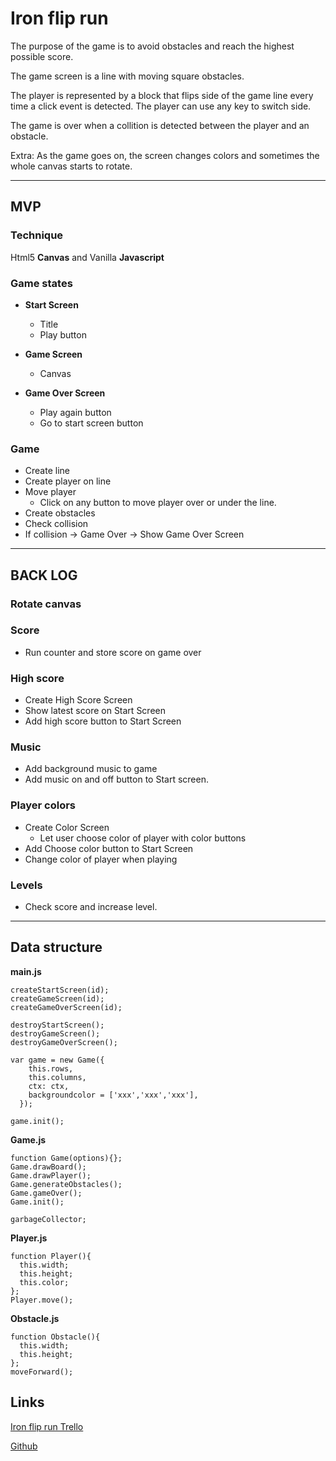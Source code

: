 # Iron flip run

The purpose of the game is to avoid obstacles and reach the highest possible score.

The game screen is a line with moving square obstacles.

The player is represented by a block that flips side of the game line every time a click event is detected.
The player can use any key to switch side.

The game is over when a collition is detected between the player and an obstacle.

Extra: As the game goes on, the screen changes colors and sometimes the whole canvas starts to rotate.

* * *

## MVP
### Technique
Html5 __Canvas__ and Vanilla __Javascript__

### Game states
* __Start Screen__

  * Title
  * Play button

* __Game Screen__

  * Canvas

* __Game Over Screen__

  * Play again button
  * Go to start screen button

### Game
* Create line
* Create player on line
* Move player
  * Click on any button to move player over or under the line.
* Create obstacles
* Check collision
* If collision -> Game Over -> Show Game Over Screen

* * *

## BACK LOG
### Rotate canvas
### Score
* Run counter and store score on game over
### High score
* Create High Score Screen
* Show latest score on Start Screen
* Add high score button to Start Screen
### Music
* Add background music to game
* Add music on and off button to Start screen.
### Player colors
* Create Color Screen
  * Let user choose color of player with color buttons
* Add Choose color button to Start Screen
* Change color of player when playing

### Levels
* Check score and increase level.

* * *

## Data structure

__main.js__

````
createStartScreen(id);
createGameScreen(id);
createGameOverScreen(id);

destroyStartScreen();
destroyGameScreen();
destroyGameOverScreen();

var game = new Game({
    this.rows,
    this.columns,
    ctx: ctx,
    backgroundcolor = ['xxx','xxx','xxx'],
  });

game.init();

````
__Game.js__

````
function Game(options){};
Game.drawBoard();
Game.drawPlayer();
Game.generateObstacles();
Game.gameOver();
Game.init();

garbageCollector;
````

__Player.js__

````
function Player(){
  this.width;
  this.height;
  this.color;
};
Player.move();
````


__Obstacle.js__

````
function Obstacle(){
  this.width;
  this.height;
};
moveForward();
````

## Links
[Iron flip run Trello](https://trello.com/b/jvP5IE61/iron-flip-run)

[Github](https://github.com/annaclf/iron-flip-run)
